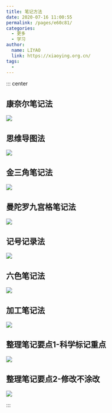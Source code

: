 ```yaml
---
title: 笔记方法
date: 2020-07-16 11:00:55
permalink: /pages/e60c81/
categories: 
  - 更多
  - 学习
author: 
  name: LIYAO
  link: https://xiaoying.org.cn/
tags: 
  - 
---
```


::: center

## 康奈尔笔记法
![](https://cdn.jsdelivr.net/gh/xugaoyi/image_store/blog/20200716105752.jpg)

## 思维导图法
![](https://cdn.jsdelivr.net/gh/xugaoyi/image_store/blog/20200716105747.jpg)

## 金三角笔记法
![](https://cdn.jsdelivr.net/gh/xugaoyi/image_store/blog/20200716105753.jpg)

## 曼陀罗九宫格笔记法
![](https://cdn.jsdelivr.net/gh/xugaoyi/image_store/blog/20200716105748.jpg)

## 记号记录法
![](https://cdn.jsdelivr.net/gh/xugaoyi/image_store/blog/20200716105749.jpg)

## 六色笔记法
![](https://cdn.jsdelivr.net/gh/xugaoyi/image_store/blog/20200716105750.jpg)

## 加工笔记法
![](https://cdn.jsdelivr.net/gh/xugaoyi/image_store/blog/20200716105751.jpg)

## 整理笔记要点1-科学标记重点
![](https://cdn.jsdelivr.net/gh/xugaoyi/image_store/blog/20200716105746.jpg)

## 整理笔记要点2-修改不涂改
![](https://cdn.jsdelivr.net/gh/xugaoyi/image_store/blog/20200716105745.jpg)

:::